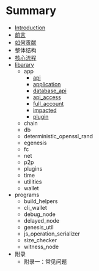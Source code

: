 # Summary

* [Introduction](README.md)
* [前言](qian-yan.md)
* [如何贡献](ru-he-gong-xian.md)
* 整体结构
* [核心流程](he-xin-liu-cheng.md)
* [libarary](libarary.md)
  * app
    * [api](libarary/api.md)
    * [application](libarary/application.md)
    * [database\_api](libarary/databaseapi.md)
    * [api\_access](libarary/apiaccess.md)
    * [full\_account](libarary/fullaccount.md)
    * [impacted](libarary/impacted.md)
    * [plugin](libarary/plugin.md)
  * chain
  * db
  * deterministic\_openssl\_rand
  * egenesis
  * fc
  * net
  * p2p
  * plugins
  * time
  * utilities
  * wallet
* programs
  * build\_helpers
  * cli\_wallet
  * debug\_node
  * delayed\_node
  * genesis\_util
  * js\_operation\_serializer
  * size\_checker
  * witness\_node
* 附录
  * 附录一：常见问题

